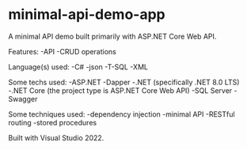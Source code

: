 # minimal-api-demo-app
 A minimal API demo built primarily with ASP.NET Core Web API.

Features:
-API
-CRUD operations

Language(s) used:
-C#
-json
-T-SQL
-XML

Some techs used:
-ASP.NET
-Dapper
-.NET (specifically .NET 8.0 LTS)
-.NET Core (the project type is ASP.NET Core Web API)
-SQL Server
-Swagger

Some techniques used:
-dependency injection
-minimal API
-RESTful routing
-stored procedures

Built with Visual Studio 2022.
